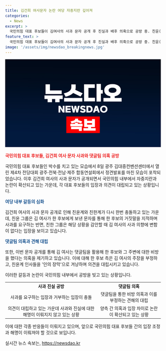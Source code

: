 ```yaml
---
title: 김건희 여사문자 논란 여당 자중지란 깊어져
categories:
  - News
excerpt: >
  국민의힘 대표 후보들이 김여사의 사과 문자 공개 후 진실과 배후 의혹으로 공방 중. 친윤(윤석열)과 친한(한동훈) 그룹, 문자 해석 차이로 충돌. 친한 그룹은 김여사 의지 변함 없다 주장하며 한 후보의 의사에 대한 이해를 요구. 댓글팀 의혹으로 논란 또한 확산.
feature_text: >
  국민의힘 대표 후보들이 김여사의 사과 문자 공개 후 진실과 배후 의혹으로 공방 중. 친윤(윤석열)과 친한(한동훈) 그룹, 문자 해석 차이로 충돌. 친한 그룹은 김여사 의지 변함 없다 주장하며 한 후보의 의사에 대한 이해를 요구. 댓글팀 의혹으로 논란 또한 확산.
image: '/assets/img/newsdao_breakingnews.jpg'
---
```


<p><img src="/assets/img/newsdao_breakingnews.jpg" alt="pcversion 속보" /></p>

<p><b><span style="color: #ee2323;">국민의힘 대표 후보들, 김건희 여사 문자 사과와 댓글팀 의혹 공방</span></b></p>

<p>국민의힘 대표 후보들인 박수를 치고 있는 모습에서 8일 광주 김대중컨벤션센터에서 열린 제4차 전당대회 광주·전북·전남·제주 합동연설회에서 정견발표를 마친 모습이 포착되었습니다. 이후 김건희 여사의 사과 문자가 공개되면서 국민의힘 내부에서 자중지란과 논란이 확산되고 있는 가운데, 각 대표 후보들의 입장과 의견이 대립되고 있는 상황입니다.</p>

<p><b><span style="color: #1a5490;">여당 내부 갈등의 심화</span></b></p>

<p>김건희 여사의 사과 문자 공개로 인해 친윤계와 친한계가 다시 한번 충돌하고 있는 가운데, 친윤 그룹은 김 여사가 한 후보에게 보낸 문자를 통해 한 후보의 거짓말을 지적하며 사과를 요구하는 반면, 친한 그룹은 해당 상황을 감안할 때 김 여사의 사과 의향에 변함이 없다는 입장을 보이고 있습니다.</p>

<p><b><span style="color: #1a5490;">댓글팀 의혹과 견해 대립</span></b></p>

<p>또한, 이번 문자 공개를 통해 김 여사는 댓글팀을 활용해 한 후보와 그 주변에 대한 비방을 했다는 의혹을 제기하고 있습니다. 이에 대해 한 후보 측은 김 여사의 주장을 부정하고, 친윤계 인사들을 '인의 장막'으로 겨냥하며 의견을 대립시키고 있습니다.</p>

<p>이러한 갈등과 논란이 국민의힘 내부에서 공방을 빚고 있는 상황입니다.</p>

<table>
  <tr>
    <td style="text-align: center; height: 17px;"><b>사과 진실 공방</b></td>
    <td style="text-align: center; height: 17px;"><b>댓글팀 의혹</b></td>
  </tr>
  <tr>
    <td style="text-align: center; height: 17px;">사과를 요구하는 입장과 거부하는 입장이 충돌</td>
    <td style="text-align: center; height: 17px;">댓글팀을 통한 비방 의혹과 이를 부정하는 견해의 대립</td>
  </tr>
  <tr>
    <td style="text-align: center; height: 17px;">의견이 대립하고 있는 가운데 사과와 진실에 대한 해명이 이뤄지지 않고 있는 상황</td>
    <td style="text-align: center; height: 17px;">양측 간 의혹과 입장 차이로 논란이 확산되고 있는 상황</td>
  </tr>
</table>

<p>이에 대한 각종 반응들이 이뤄지고 있으며, 앞으로 국민의힘 대표 후보들 간의 입장 조정과 해명이 이뤄져야 할 것으로 보입니다.</p>
실시간 뉴스 속보는, <a href="https://newsdao.kr" rel="dofollow">https://newsdao.kr</a>


